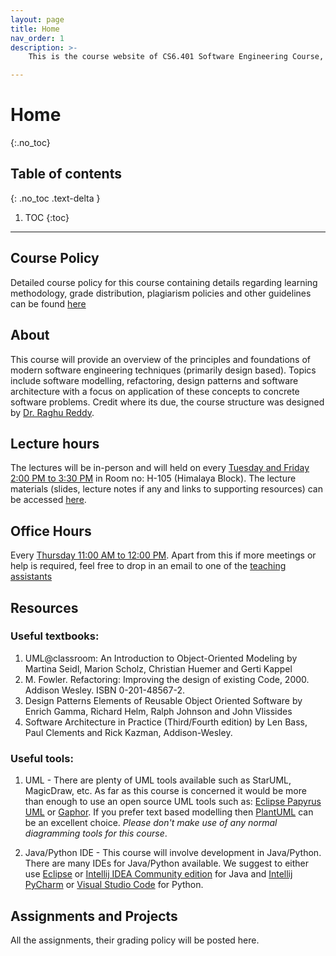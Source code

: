 ```yaml
---
layout: page
title: Home
nav_order: 1
description: >-
    This is the course website of CS6.401 Software Engineering Course, an elective course offered by Software Engineering Research Center, Spring 2025, IIIT Hyderabad, India.

---
```


# Home
{:.no_toc}

## Table of contents
{: .no_toc .text-delta }

1. TOC
{:toc}

---

## Course Policy

Detailed course policy for this course containing details regarding learning methodology, grade distribution, plagiarism policies and other guidelines can be found [here](https://karthikv1392.github.io/cs6401_se/course_policy/)

## About

This course will provide an overview of the principles and foundations of modern software engineering techniques (primarily design based). Topics include software modelling, refactoring, design patterns and software architecture with a focus on application of these concepts to concrete software problems. Credit where its due, the course structure was designed by [Dr. Raghu Reddy](https://faculty.iiit.ac.in/~raghu.reddy/Home.html).


## Lecture hours

The lectures will be in-person and will held on every [Tuesday and Friday 2:00 PM to 3:30 PM](schedule.md) in Room no: H-105 (Himalaya Block). The lecture materials (slides, lecture notes if any and links to supporting resources) can be accessed [here](lectures.md).

## Office Hours

Every [Thursday 11:00 AM to 12:00 PM](schedule.md). Apart from this if more meetings or help is required, feel free to drop in an email to one of the [teaching assistants](https://karthikv1392.github.io/cs6401_se/staff/)

## Resources

### Useful textbooks:

  1. UML@classroom: An Introduction to Object-Oriented Modeling by Martina Seidl, Marion Scholz, Christian Huemer and Gerti Kappel
  2. M. Fowler. Refactoring: Improving the design of existing Code, 2000. Addison Wesley. ISBN 0-201-48567-2.
  3. Design Patterns Elements of Reusable Object Oriented Software by Enrich Gamma, Richard Helm, Ralph Johnson and John Vlissides
  4. Software Architecture in Practice (Third/Fourth edition) by Len Bass, Paul Clements and Rick Kazman, Addison-Wesley.

### Useful tools:

  1. UML - There are plenty of UML tools available such as StarUML, MagicDraw, etc. As far as this course is concerned it would be more than enough to use an open source UML tools such as: [Eclipse Papyrus UML](https://www.eclipse.org/papyrus/) or [Gaphor](https://gaphor.org/). If you prefer text based modelling then [PlantUML](https://plantuml.com/) can be an excellent choice. *Please don't make use of any normal diagramming tools for this course*.

  2. Java/Python IDE - This course will involve development in Java/Python. There are many IDEs for Java/Python available. We suggest to either use [Eclipse](https://www.eclipse.org/) or [Intellij IDEA Community edition](https://www.jetbrains.com/idea/download) for Java and [Intellij PyCharm](https://www.jetbrains.com/pycharm/) or [Visual Studio Code](https://code.visualstudio.com) for Python.


## Assignments and Projects

All the assignments, their grading policy will be posted here.